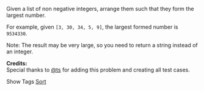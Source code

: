 Given a list of non negative integers, arrange them such that they form the largest number.

For example, given `[3, 30, 34, 5, 9]`, the largest formed number is `9534330`.

Note: The result may be very large, so you need to return a string instead of an integer.

**Credits:**  
Special thanks to [@ts](https://oj.leetcode.com/discuss/user/ts) for adding this problem and creating all test cases.

Show Tags
 [Sort](/tag/sort/)
